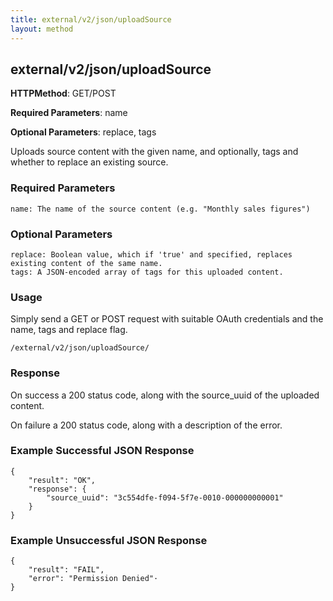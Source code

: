 ```yaml
---
title: external/v2/json/uploadSource
layout: method
---
```

## external/v2/json/uploadSource

**HTTPMethod**: GET/POST

**Required Parameters**: name

**Optional Parameters**: replace, tags


Uploads source content with the given name, and optionally, tags and whether to replace an existing source.

### Required Parameters

    name: The name of the source content (e.g. "Monthly sales figures")

### Optional Parameters

    replace: Boolean value, which if 'true' and specified, replaces existing content of the same name.
    tags: A JSON-encoded array of tags for this uploaded content.

### Usage

Simply send a GET or POST request with suitable OAuth credentials and the name, tags and replace flag.

`/external/v2/json/uploadSource/`

### Response

On success a 200 status code, along with the source_uuid of the uploaded content.

On failure a 200 status code, along with a description of the error.

### Example Successful JSON Response

    {
        "result": "OK",
        "response": {
            "source_uuid": "3c554dfe-f094-5f7e-0010-000000000001"
        }
    }

### Example Unsuccessful JSON Response

    {
        "result": "FAIL",
        "error": "Permission Denied"·
    }
